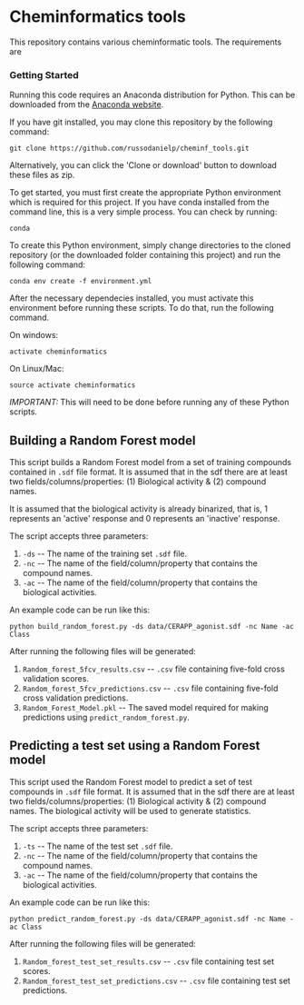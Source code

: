 # Cheminformatics tools

This repository contains various cheminformatic tools. The requirements are

### Getting Started ###

Running this code requires an Anaconda distribution for Python.  This can be downloaded from the [Anaconda website](https://www.anaconda.com/download/).

If you have git installed, you may clone this repository by the following command:

```
git clone https://github.com/russodanielp/cheminf_tools.git
```

Alternatively, you can click the 'Clone or download' button to download these files as zip.

To get started, you must first create the appropriate Python environment which is required for this project. If you have
 conda installed from the command line, this is a very simple process.  You can check by running:

 ```
 conda
 ```

To create this Python environment, simply change directories to the cloned repository (or the downloaded folder containing
this project) and run the following command:

```
conda env create -f environment.yml
```

After the necessary dependecies installed, you must activate this environment before running these scripts. To do that,
run the following command.

On windows:

```
activate cheminformatics
```

On Linux/Mac:

```
source activate cheminformatics
```

_IMPORTANT:_ This will need to be done before running any of these Python scripts.


## Building a Random Forest model

This script builds a Random Forest model from a set of training compounds contained in `.sdf` file format. It is assumed
that in the sdf there are at least two fields/columns/properties: (1) Biological activity & (2) compound names.

 It is assumed that the biological activity is already binarized, that is, 1 represents an 'active' response and 0
 represents an 'inactive' response.

 The script accepts three parameters:
 1) `-ds` -- The name of the training set `.sdf` file.
 2) `-nc` -- The name of the field/column/property that contains the compound names.
 3) `-ac` -- The name of the field/column/property that contains the biological activities.

 An example code can be run like this:
 ```
 python build_random_forest.py -ds data/CERAPP_agonist.sdf -nc Name -ac Class
 ```

After running the following files will be generated:
1) `Random_forest_5fcv_results.csv` -- `.csv` file containing five-fold cross validation scores.
2) `Random_forest_5fcv_predictions.csv` -- `.csv` file containing five-fold cross validation predictions.
3) `Random_Forest_Model.pkl` -- The saved model required for making predictions using `predict_random_forest.py`.

## Predicting a test set using a Random Forest model

This script used the Random Forest model to predict a set of test compounds in `.sdf` file format. It is assumed
that in the sdf there are at least two fields/columns/properties: (1) Biological activity & (2) compound names.  The
biological activity will be used to generate statistics.

 The script accepts three parameters:
 1) `-ts` -- The name of the test set `.sdf` file.
 2) `-nc` -- The name of the field/column/property that contains the compound names.
 3) `-ac` -- The name of the field/column/property that contains the biological activities.

 An example code can be run like this:
 ```
 python predict_random_forest.py -ds data/CERAPP_agonist.sdf -nc Name -ac Class
 ```

After running the following files will be generated:
1) `Random_forest_test_set_results.csv` -- `.csv` file containing test set scores.
2) `Random_forest_test_set_predictions.csv` -- `.csv` file containing test set predictions.